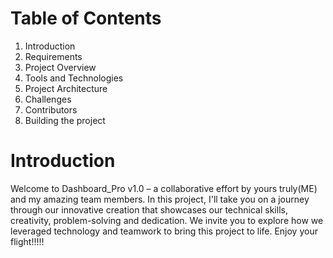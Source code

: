 # Table of Contents
1. Introduction
2. Requirements
3. Project Overview
4. Tools and Technologies
5. Project Architecture
6. Challenges
7. Contributors
8. Building the project

# Introduction
Welcome to Dashboard_Pro v1.0 – a collaborative effort by yours truly(ME) and my amazing team members. In this project, I'll take you on a journey through our innovative creation that showcases our technical skills, creativity, problem-solving and dedication. We invite you to explore how we leveraged technology and teamwork to bring this project to life. Enjoy your flight!!!!!



